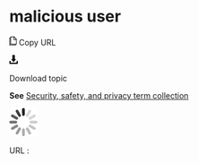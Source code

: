 # malicious user

![Copy URL](media/malicious-user/Copy.png)
Copy URL

![Download](media/malicious-user/Download.png)

Download topic

**See** [Security, safety, and privacy term collection](https://worldready.cloudapp.net/Styleguide/Read?id=2700&topicid=26894)

![In progress](media/malicious-user/activity-large.gif)

URL :
